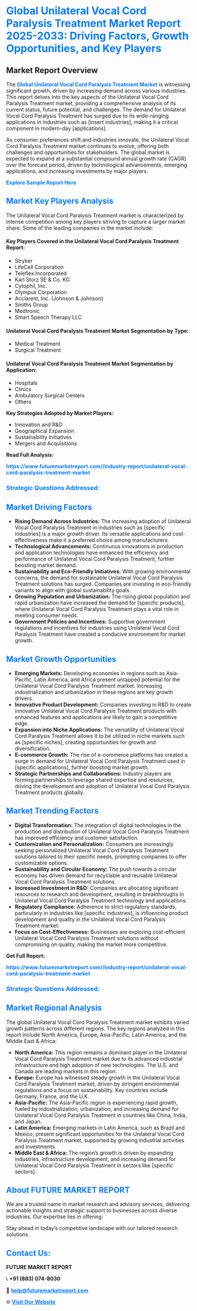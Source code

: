<h1 style="color: #007BFF;">Global Unilateral Vocal Cord Paralysis Treatment Market Report 2025-2033: Driving Factors, Growth Opportunities, and Key Players</h1>

<section id="overview">
<h2>Market Report Overview</h2>
<p>The <a href="https://www.futuremarketreport.com//industry-report/unilateral-vocal-cord-paralysis-treatment-market" style="color: #007BFF; text-decoration: none;"><strong>Global Unilateral Vocal Cord Paralysis Treatment Market</strong></a> is witnessing significant growth, driven by increasing demand across various industries. This report delves into the key aspects of the Unilateral Vocal Cord Paralysis Treatment market, providing a comprehensive analysis of its current status, future potential, and challenges. The demand for Unilateral Vocal Cord Paralysis Treatment has surged due to its wide-ranging applications in industries such as [insert industries], making it a critical component in modern-day [applications].</p>
<p>As consumer preferences shift and industries innovate, the Unilateral Vocal Cord Paralysis Treatment market continues to evolve, offering both challenges and opportunities for stakeholders. The global market is expected to expand at a substantial compound annual growth rate (CAGR) over the forecast period, driven by technological advancements, emerging applications, and increasing investments by major players.</p>
</section>

<section id="overview">
<p><a href="https://www.futuremarketreport.com//request-sample/reportId=77468" style="color: #007BFF; text-decoration: none;"><strong>Explore Sample Report Here</strong></a></p>
</section>

<section id="key-players">
<h2 style="color: #007BFF;">Market Key Players Analysis</h2>
<p>The Unilateral Vocal Cord Paralysis Treatment market is characterized by intense competition among key players striving to capture a larger market share. Some of the leading companies in the market include:</p>
<h4>Key Players Covered in the Unilateral Vocal Cord Paralysis Treatment Report:</h4>
<ul><li>Stryker</li><li>LifeCell Corporation</li><li>Teleflex Incorporated</li><li>Karl Storz SE &amp; Co. KG</li><li>Cytophil, Inc.</li><li>Olympus Corporation</li><li>Acclarent, Inc. (Johnson &amp; Johnson)</li><li>Smiths Group</li><li>Medtronic</li><li>Smart Speech Therapy LLC</li></ul>
<h4>Unilateral Vocal Cord Paralysis Treatment Market Segmentation by Type:</h4>
<ul><li>Medical Treatment</li><li>Surgical Treatment</li></ul>

<h4>Unilateral Vocal Cord Paralysis Treatment Market Segmentation by Application:</h4>
<ul><li>Hospitals</li><li>Clinics</li><li>Ambulatory Surgical Centers</li><li>Others</li></ul>
<p><strong>Key Strategies Adopted by Market Players:</strong></p>
<ul>
<li>Innovation and R&D</li>
<li>Geographical Expansion</li>
<li>Sustainability Initiatives</li>
<li>Mergers and Acquisitions</li>
</ul>
</section>

<section>
<p><strong>Read Full Analysis: </strong></p><a href="https://www.futuremarketreport.com//industry-report/unilateral-vocal-cord-paralysis-treatment-market" style="color: #007BFF; text-decoration: none;"><strong>https://www.futuremarketreport.com//industry-report/unilateral-vocal-cord-paralysis-treatment-market</strong></a>
<h3 style="color: #007BFF;">Strategic Questions Addressed:</h3>
</section>

<section id="driving-factors">
<h2 style="color: #007BFF;">Market Driving Factors</h2>
<ul>
<li><strong>Rising Demand Across Industries:</strong> The increasing adoption of Unilateral Vocal Cord Paralysis Treatment in industries such as [specific industries] is a major growth driver. Its versatile applications and cost-effectiveness make it a preferred choice among manufacturers.</li>
<li><strong>Technological Advancements:</strong> Continuous innovations in production and application technologies have enhanced the efficiency and performance of Unilateral Vocal Cord Paralysis Treatment, further boosting market demand.</li>
<li><strong>Sustainability and Eco-Friendly Initiatives:</strong> With growing environmental concerns, the demand for sustainable Unilateral Vocal Cord Paralysis Treatment solutions has surged. Companies are investing in eco-friendly variants to align with global sustainability goals.</li>
<li><strong>Growing Population and Urbanization:</strong> The rising global population and rapid urbanization have increased the demand for [specific products], where Unilateral Vocal Cord Paralysis Treatment plays a vital role in meeting consumer needs.</li>
<li><strong>Government Policies and Incentives:</strong> Supportive government regulations and incentives for industries using Unilateral Vocal Cord Paralysis Treatment have created a conducive environment for market growth.</li>
</ul>
</section>

<section id="growth-opportunities">
<h2 style="color: #007BFF;">Market Growth Opportunities</h2>
<ul>
<li><strong>Emerging Markets:</strong> Developing economies in regions such as Asia-Pacific, Latin America, and Africa present untapped potential for the Unilateral Vocal Cord Paralysis Treatment market. Increasing industrialization and urbanization in these regions are key growth drivers.</li>
<li><strong>Innovative Product Development:</strong> Companies investing in R&D to create innovative Unilateral Vocal Cord Paralysis Treatment products with enhanced features and applications are likely to gain a competitive edge.</li>
<li><strong>Expansion into Niche Applications:</strong> The versatility of Unilateral Vocal Cord Paralysis Treatment allows it to be utilized in niche markets such as [specific niches], creating opportunities for growth and diversification.</li>
<li><strong>E-commerce Growth:</strong> The rise of e-commerce platforms has created a surge in demand for Unilateral Vocal Cord Paralysis Treatment used in [specific applications], further boosting market growth.</li>
<li><strong>Strategic Partnerships and Collaborations:</strong> Industry players are forming partnerships to leverage shared expertise and resources, driving the development and adoption of Unilateral Vocal Cord Paralysis Treatment products globally.</li>
</ul>
</section>

<section id="trending-factors">
<h2 style="color: #007BFF;">Market Trending Factors</h2>
<ul>
<li><strong>Digital Transformation:</strong> The integration of digital technologies in the production and distribution of Unilateral Vocal Cord Paralysis Treatment has improved efficiency and customer satisfaction.</li>
<li><strong>Customization and Personalization:</strong> Consumers are increasingly seeking personalized Unilateral Vocal Cord Paralysis Treatment solutions tailored to their specific needs, prompting companies to offer customizable options.</li>
<li><strong>Sustainability and Circular Economy:</strong> The push towards a circular economy has driven demand for recyclable and reusable Unilateral Vocal Cord Paralysis Treatment solutions.</li>
<li><strong>Increased Investment in R&D:</strong> Companies are allocating significant resources to research and development, resulting in breakthroughs in Unilateral Vocal Cord Paralysis Treatment technology and applications.</li>
<li><strong>Regulatory Compliance:</strong> Adherence to strict regulatory standards, particularly in industries like [specific industries], is influencing product development and quality in the Unilateral Vocal Cord Paralysis Treatment market.</li>
<li><strong>Focus on Cost-Effectiveness:</strong> Businesses are exploring cost-efficient Unilateral Vocal Cord Paralysis Treatment solutions without compromising on quality, making the market more competitive.</li>
</ul>
</section>

<section>
<p><strong>Get Full Report: </strong></p><a href="https://www.futuremarketreport.com//industry-report/unilateral-vocal-cord-paralysis-treatment-market" style="color: #007BFF; text-decoration: none;"><strong>https://www.futuremarketreport.com//industry-report/unilateral-vocal-cord-paralysis-treatment-market</strong></a>
<h3 style="color: #007BFF;">Strategic Questions Addressed:</h3>
</section>


<section id="regional-analysis">
<h2 style="color: #007BFF;">Market Regional Analysis</h2>
<p>The global Unilateral Vocal Cord Paralysis Treatment market exhibits varied growth patterns across different regions. The key regions analyzed in this report include North America, Europe, Asia-Pacific, Latin America, and the Middle East & Africa:</p>
<ul>
<li><strong>North America:</strong> This region remains a dominant player in the Unilateral Vocal Cord Paralysis Treatment market due to its advanced industrial infrastructure and high adoption of new technologies. The U.S. and Canada are leading markets in this region.</li>
<li><strong>Europe:</strong> Europe has witnessed steady growth in the Unilateral Vocal Cord Paralysis Treatment market, driven by stringent environmental regulations and a focus on sustainability. Key countries include Germany, France, and the U.K.</li>
<li><strong>Asia-Pacific:</strong> The Asia-Pacific region is experiencing rapid growth, fueled by industrialization, urbanization, and increasing demand for Unilateral Vocal Cord Paralysis Treatment in countries like China, India, and Japan.</li>
<li><strong>Latin America:</strong> Emerging markets in Latin America, such as Brazil and Mexico, present significant opportunities for the Unilateral Vocal Cord Paralysis Treatment market, supported by growing industrial activities and investments.</li>
<li><strong>Middle East & Africa:</strong> The region’s growth is driven by expanding industries, infrastructure development, and increasing demand for Unilateral Vocal Cord Paralysis Treatment in sectors like [specific sectors].</li>
</ul>
</section>

<footer>
<h2 style="color: #007BFF;">About FUTURE MARKET REPORT</h2>
<p>We are a trusted name in market research and advisory services, delivering actionable insights and strategic support to businesses across diverse industries. Our expertise lies in offering:</p>

<p>Stay ahead in today’s competitive landscape with our tailored research solutions.</p>

<h2 style="color: #007BFF;">Contact Us:</h2>
<p><strong>FUTURE MARKET REPORT</strong></p>
<p>📞 <strong>+91 (883) 074-8030</strong></p>
<p>📧 <strong><a href="mailto:help@futuremarketreport.com" style="color: #007BFF;">help@futuremarketreport.com</a></strong></p>
<p>🌐 <strong><a href="https://www.futuremarketreport.com/" style="color: #007BFF;">Visit Our Website</a></strong></p>
</footer>